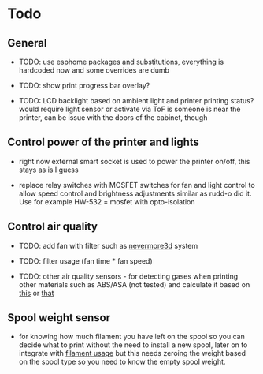 # Todo

## General

- TODO: use esphome packages and substitutions, everything is hardcoded now and some overrides are dumb
- TODO: show print progress bar overlay?

- TODO: LCD backlight based on ambient light and printer printing status? would require light sensor
  or activate via ToF is someone is near the printer, can be issue with the doors of the cabinet, though

## Control power of the printer and lights

- right now external smart socket is used to power the printer on/off, this stays as is I guess

- replace relay switches with MOSFET switches for fan and light control to allow
  speed control and brightness adjustments similar as
  rudd-o did it. Use for example HW-532 = mosfet with opto-isolation

## Control air quality

- TODO: add fan with filter such as [nevermore3d](https://github.com/nevermore3d) system

- TODO: filter usage (fan time * fan speed)

- TODO: other air quality sensors - for detecting gases when printing other materials such as ABS/ASA (not tested)
  and calculate it based on [this](https://atmotube.com/atmocube-support/indoor-air-quality-index-iaqi)
  or [that](https://airly.org/en/air-quality-index-caqi-and-aqi-methods-of-calculation/)

## Spool weight sensor

- for knowing how much filament you have left on the spool so you can decide what to print without
  the need to install a new spool, later on to integrate with [filament usage](https://github.com/nvtkaszpir/3d-print/tree/main/filament-usage)
  but this needs zeroing the weight based on the spool type so you need to know the empty spool weight.
